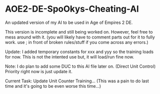 # AOE2-DE-SpoOkys-Cheating-AI
An updated version of my AI to be used in Age of Empires 2 DE.

This version is incomplete and still being worked on. However, feel free to mess around with it. (you will likely have to comment parts out for it to fully work. use ; in front of broken rules/stuff if you come across any errors.)

Update: I added temporary constants for xxx and yyy so the training loads for now. This is not the intented use but, it will load/run fine now.

Note: I do plan to add some DUC to this AI file later on. (Direct Unit Control) Priority right now is just update it.

Current Task: Update Unit Counter Training... (This was a pain to do last time and it's going to be even worse this time...)
